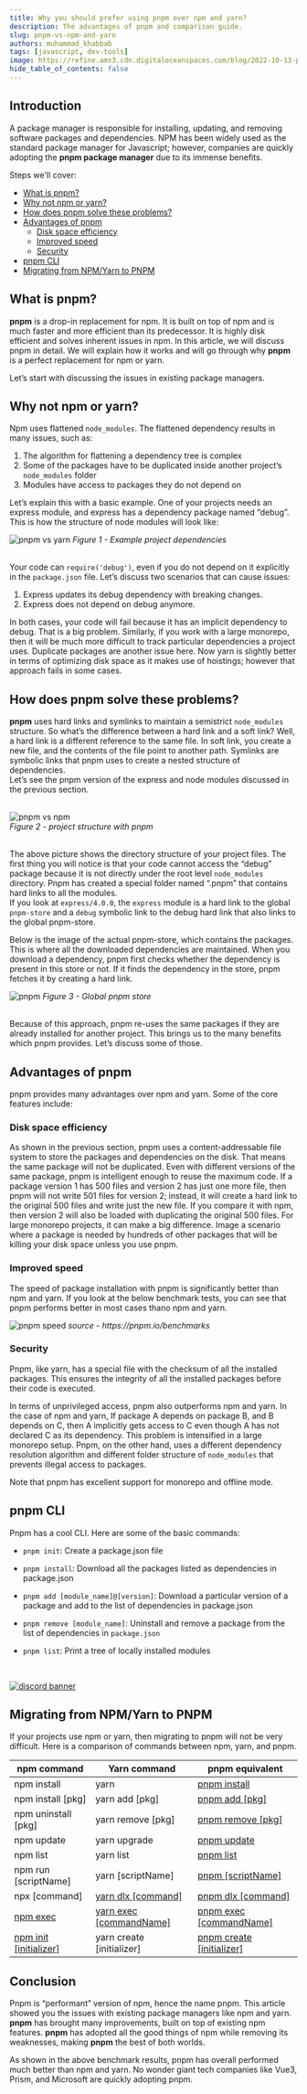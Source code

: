 ```yaml
---
title: Why you should prefer using pnpm over npm and yarn?
description: The advantages of pnpm and comparison guide.
slug: pnpm-vs-npm-and-yarn
authors: muhammad_khabbab
tags: [javascript, dev-tools]
image: https://refine.ams3.cdn.digitaloceanspaces.com/blog/2022-10-13-pnpm-post/social.png
hide_table_of_contents: false
---
```


## Introduction

A package manager is responsible for installing, updating, and removing software packages and dependencies. NPM has been widely used as the standard package manager for Javascript; however, companies are quickly adopting the **pnpm package manager** due to its immense benefits.

Steps we'll cover:

- [What is pnpm?](#what-is-pnpm)
- [Why not npm or yarn?](#why-not-npm-or-yarn)
- [How does pnpm solve these problems?](#how-does-pnpm-solve-these-problems)
- [Advantages of pnpm](#advantages-of-pnpm)
  - [Disk space efficiency](#disk-space-efficiency)
  - [Improved speed](#improved-speed)
  - [Security](#security)
- [pnpm CLI](#pnpm-cli)
- [Migrating from NPM/Yarn to PNPM](#migrating-from-npmyarn-to-pnpm)

## What is pnpm?

**pnpm** is a drop-in replacement for npm. It is built on top of npm and is much faster and more efficient than its predecessor. It is highly disk efficient and solves inherent issues in npm. In this article, we will discuss pnpm in detail. We will explain how it works and will go through why **pnpm** is a perfect replacement for npm or yarn.

Let’s start with discussing the issues in existing package managers.

## Why not npm or yarn?

Npm uses flattened `node_modules`. The flattened dependency results in many issues, such as:

1. The algorithm for flattening a dependency tree is complex
2. Some of the packages have to be duplicated inside another project’s `node_modules` folder
3. Modules have access to packages they do not depend on

Let’s explain this with a basic example. One of your projects needs an express module, and express has a dependency package named “debug”. This is how the structure of node modules will look like:

<div className="centered-image"  >
   <img style={{alignSelf:"center", width:"300px"}}  src="https://refine.ams3.cdn.digitaloceanspaces.com/blog/2022-10-13-pnpm-post/pnpm-image-1.png"  alt="pnpm vs yarn" />
<em> Figure 1 - Example project dependencies</em>
</div>

<br/>

Your code can `require('debug')`, even if you do not depend on it explicitly in the `package.json` file. Let’s discuss two scenarios that can cause issues:

1. Express updates its debug dependency with breaking changes.
2. Express does not depend on debug anymore.

In both cases, your code will fail because it has an implicit dependency to debug. That is a big problem. Similarly, if you work with a large monorepo, then it will be much more difficult to track particular dependencies a project uses. Duplicate packages are another issue here. Now yarn is slightly better in terms of optimizing disk space as it makes use of hoistings; however that approach fails in some cases.

## How does pnpm solve these problems?

**pnpm** uses hard links and symlinks to maintain a semistrict `node_modules` structure. So what’s the difference between a hard link and a soft link? Well, a hard link is a different reference to the same file. In soft link, you create a new file, and the contents of the file point to another path. Symlinks are symbolic links that pnpm uses to create a nested structure of dependencies.  
Let’s see the pnpm version of the express and node modules discussed in the previous section.

<br/>

<div className="centered-image" >
   <img style={{alignSelf:"center", width:"400px"}}  src="https://refine.ams3.cdn.digitaloceanspaces.com/blog/2022-10-13-pnpm-post/pnpm-image-2.png"  alt="pnpm vs npm" />
	<div><em> Figure 2 - project structure with pnpm</em></div>
</div>

<br/>

The above picture shows the directory structure of your project files. The first thing you will notice is that your code cannot access the “debug” package because it is not directly under the root level `node_modules` directory. Pnpm has created a special folder named “.pnpm” that contains hard links to all the modules.  
If you look at `express/4.0.0`, the `express` module is a hard link to the global `pnpm-store` and a `debug` symbolic link to the debug hard link that also links to the global pnpm-store.

Below is the image of the actual pnpm-store, which contains the packages. This is where all the downloaded dependencies are maintained. When you download a dependency, pnpm first checks whether the dependency is present in this store or not. If it finds the dependency in the store, pnpm fetches it by creating a hard link.

<div className="centered-image"  >
   <img style={{alignSelf:"center", width:"400px"}}  src="https://refine.ams3.cdn.digitaloceanspaces.com/blog/2022-10-13-pnpm-post/pnpm-image-3.png"  alt="pnpm" />
<em> Figure 3 - Global pnpm store</em>
</div>

<br/>

Because of this approach, pnpm re-uses the same packages if they are already installed for another project. This brings us to the many benefits which pnpm provides. Let’s discuss some of those.

## Advantages of pnpm

pnpm provides many advantages over npm and yarn. Some of the core features include:

### Disk space efficiency

As shown in the previous section, pnpm uses a content-addressable file system to store the packages and dependencies on the disk. That means the same package will not be duplicated. Even with different versions of the same package, pnpm is intelligent enough to reuse the maximum code. If a package version 1 has 500 files and version 2 has just one more file, then pnpm will not write 501 files for version 2; instead, it will create a hard link to the original 500 files and write just the new file. If you compare it with npm, then version 2 will also be loaded with duplicating the original 500 files. For large monorepo projects, it can make a big difference. Image a scenario where a package is needed by hundreds of other packages that will be killing your disk space unless you use pnpm.

### Improved speed

The speed of package installation with pnpm is significantly better than npm and yarn. If you look at the below benchmark tests, you can see that pnpm performs better in most cases thano npm and yarn.

<div className="centered-image"  >
   <img style={{alignSelf:"center"}}  src="https://refine.ams3.cdn.digitaloceanspaces.com/blog/2022-10-13-pnpm-post/pnpm-image-4.png"  alt="pnpm speed" />
<em> source - https://pnpm.io/benchmarks</em>
</div>

### Security

Pnpm, like yarn, has a special file with the checksum of all the installed packages. This ensures the integrity of all the installed packages before their code is executed.

In terms of unprivileged access, pnpm also outperforms npm and yarn. In the case of npm and yarn, If package A depends on package B, and B depends on C, then A implicitly gets access to C even though A has not declared C as its dependency. This problem is intensified in a large monorepo setup. Pnpm, on the other hand, uses a different dependency resolution algorithm and different folder structure of `node_modules` that prevents illegal access to packages.

Note that pnpm has excellent support for monorepo and offline mode.

## pnpm CLI

Pnpm has a cool CLI. Here are some of the basic commands:

- `pnpm init`: Create a package.json file
- `pnpm install`: Download all the packages listed as dependencies in package.json
- `pnpm add [module_name]@[version]`: Download a particular version of a package and add to the list of dependencies in package.json
- `pnpm remove [module_name]`: Uninstall and remove a package from the list of dependencies in `package.json`
- `pnpm list`: Print a tree of locally installed modules

  <br/>
<div>
<a href="https://discord.gg/refine">
  <img  src="https://refine.ams3.cdn.digitaloceanspaces.com/website/static/img/discord_big_blue.png" alt="discord banner" />
</a>
</div>

## Migrating from NPM/Yarn to PNPM

If your projects use npm or yarn, then migrating to pnpm will not be very difficult. Here is a comparison of commands between npm, yarn, and pnpm.

| npm command                                                               | Yarn command                                            | pnpm equivalent                                         |
| ------------------------------------------------------------------------- | ------------------------------------------------------- | ------------------------------------------------------- |
| npm install                                                               | yarn                                                    | [pnpm install](https://pnpm.io/cli/install)             |
| npm install [pkg]                                                         | yarn add [pkg]                                          | [pnpm add [pkg]](https://pnpm.io/cli/add)               |
| npm uninstall [pkg]                                                       | yarn remove [pkg]                                       | [pnpm remove [pkg]](https://pnpm.io/cli/remove)         |
| npm update                                                                | yarn upgrade                                            | [pnpm update](https://pnpm.io/cli/update)               |
| npm list                                                                  | yarn list                                               | [pnpm list](https://pnpm.io/cli/list)                   |
| npm run [scriptName]                                                      | yarn [scriptName]                                       | [pnpm [scriptName]](https://pnpm.io/cli/run)            |
| npx [command]                                                             | [yarn dlx [command]](https://yarnpkg.com/cli/dlx)       | [pnpm dlx [command]](https://pnpm.io/cli/dlx)           |
| [npm exec](https://docs.npmjs.com/cli/v8/commands/npm-exec)               | [yarn exec [commandName]](https://yarnpkg.com/cli/exec) | [pnpm exec [commandName]](https://pnpm.io/cli/exec)     |
| [npm init [initializer]](https://docs.npmjs.com/cli/v8/commands/npm-init) | yarn create [initializer]                               | [pnpm create [initializer]](https://pnpm.io/cli/create) |

## Conclusion

Pnpm is “performant” version of npm, hence the name pnpm. This article showed you the issues with existing package managers like npm and yarn. **pnpm** has brought many improvements, built on top of existing npm features. **pnpm** has adopted all the good things of npm while removing its weaknesses, making **pnpm** the best of both worlds.

As shown in the above benchmark results, pnpm has overall performed much better than npm and yarn. No wonder giant tech companies like Vue3, Prism, and Microsoft are quickly adopting pnpm.
